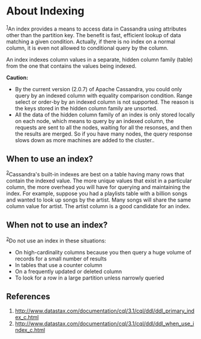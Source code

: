 # About Indexing

<sup>[1](#ref_1)</sup>An index provides a means to access data in Cassandra using attributes other than the partition key. The benefit is fast, efficient lookup of data matching a given condition. Actually, if there is no index on a normal column, it is even not allowed to conditional query by the column.

An index indexes column values in a separate, hidden column family (table) from the one that contains the values being indexed.

**Caution:**

* By the current version (2.0.7) of Apache Cassandra, you could only query by an indexed column with equality comparison condition. Range select or order-by by an indexed column is not supported. The reason is the keys stored in the hidden column family are unsorted.
* All the data of the hidden column family of an index is only stored locally on each node, which means to query by an indexed column, the requests are sent to all the nodes, waiting for all the resonses, and then the results are merged. So if you have many nodes, the query response slows down as more machines are added to the cluster..

## When to use an index?

<sup>[2](#ref_2)</sup>Cassandra's built-in indexes are best on a table having many rows that contain the indexed value. The more unique values that exist in a particular column, the more overhead you will have for querying and maintaining the index. For example, suppose you had a playlists table with a billion songs and wanted to look up songs by the artist. Many songs will share the same column value for artist. The artist column is a good candidate for an index.

## When not to use an index?

<sup>[2](#ref_2)</sup>Do not use an index in these situations:
* On high-cardinality columns because you then query a huge volume of records for a small number of results
* In tables that use a counter column
* On a frequently updated or deleted column
* To look for a row in a large partition unless narrowly queried

## References

1. <a name="ref_1"></a>http://www.datastax.com/documentation/cql/3.1/cql/ddl/ddl_primary_index_c.html
2. <a name="ref_2"></a>http://www.datastax.com/documentation/cql/3.1/cql/ddl/ddl_when_use_index_c.html
